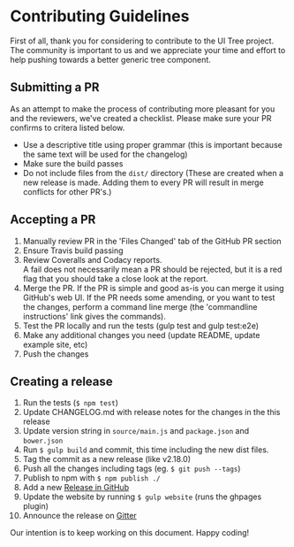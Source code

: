 # Contributing Guidelines

First of all, thank you for considering to contribute to the UI Tree project.
The community is important to us and we appreciate your time and effort to help pushing towards a better generic tree component.

## Submitting a PR

As an attempt to make the process of contributing more pleasant for you and the reviewers, we've created a checklist.
Please make sure your PR confirms to critera listed below.

- Use a descriptive title using proper grammar (this is important because the same text will be used for the changelog)
- Make sure the build passes
- Do not include files from the `dist/` directory (These are created when a new release is made. Adding them to every PR will result in merge conflicts for other PR's.)

## Accepting a PR

1. Manually review PR in the 'Files Changed' tab of the GitHub PR section
2. Ensure Travis build passing
3. Review Coveralls and Codacy reports.  
   A fail does not necessarily mean a PR should be rejected, but it is a red flag that you should take a close look at the report.
4. Merge the PR. If the PR is simple and good as-is you can merge it using GitHub's web UI. If the PR needs some amending, or you want to test the changes, perform a command line merge (the 'commandline instructions' link gives the commands).
5. Test the PR locally and run the tests (gulp test and gulp test:e2e)
6. Make any additional changes you need (update README, update example site, etc)
7. Push the changes

## Creating a release

1. Run the tests (`$ npm test`)
2. Update CHANGELOG.md with release notes for the changes in the this release
3. Update version string in `source/main.js` and `package.json` and `bower.json`
4. Run `$ gulp build` and commit, this time including the new dist files.
5. Tag the commit as a new release (like v2.18.0)
6. Push all the changes including tags (eg. `$ git push --tags`)
7. Publish to npm with `$ npm publish ./`
8. Add a new [Release in GitHub](https://github.com/angular-ui-tree/angular-ui-tree/releases)
9. Update the website by running `$ gulp website` (runs the ghpages plugin)
10. Announce the release on [Gitter](https://gitter.im/angular-ui-tree/angular-ui-tree)

Our intention is to keep working on this document. Happy coding!
